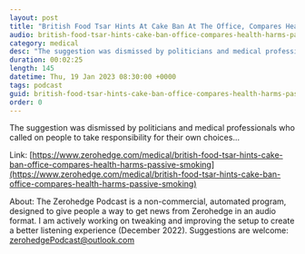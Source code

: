 ```yaml
---
layout: post
title: "British Food Tsar Hints At Cake Ban At The Office, Compares Health Harms To Passive Smoking"
audio: british-food-tsar-hints-cake-ban-office-compares-health-harms-passive-smoking-0
category: medical
desc: "The suggestion was dismissed by politicians and medical professionals who called on people to take responsibility for their own choices..."
duration: 00:02:25
length: 145
datetime: Thu, 19 Jan 2023 08:30:00 +0000
tags: podcast
guid: british-food-tsar-hints-cake-ban-office-compares-health-harms-passive-smoking-0
order: 0
---
```

The suggestion was dismissed by politicians and medical professionals who called on people to take responsibility for their own choices...

Link: [https://www.zerohedge.com/medical/british-food-tsar-hints-cake-ban-office-compares-health-harms-passive-smoking](https://www.zerohedge.com/medical/british-food-tsar-hints-cake-ban-office-compares-health-harms-passive-smoking)

About: The Zerohedge Podcast is a non-commercial, automated program, designed to give people a way to get news from Zerohedge in an audio format.  I am actively working on tweaking and improving the setup to create a better listening experience (December 2022).  Suggestions are welcome: [zerohedgePodcast@outlook.com](mailto:zerohedgePodcast@outlook.com)